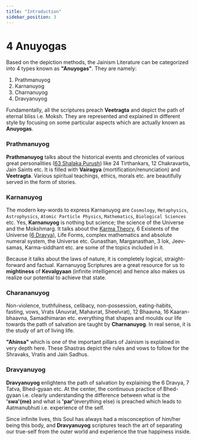 ```yaml
---
title: "Introduction"
sidebar_position: 3
---
```


# 4 Anuyogas

Based on the depiction methods, the Jainism Literature can be categorized into 4 types known as **"Anuyogas"**. They are namely:

1. Prathmanuyog
2. Karnanuyog
3. Charnanuyog
4. Dravyanuyog

Fundamentally, all the scriptures preach **Veetragta** and depict the path of eternal bliss i.e. Moksh. They are represented and explained in different style by focusing on some particular aspects which are actually known as **Anuyogas**. 


### Prathmanuyog

**Prathmanuyog** talks about the historical events and chronicles of various great personalities ([63 Shalaka Purush](./../../Insights//Shalaka%20Purush/Introduction.md)) like 24 Tirthankars, 12 Chakravartis, Jain Saints etc. It is filled with **Vairagya** (mortification/renunciation) and **Veetragta**. Various spiritual teachings, ethics, morals etc. are beautifully served in the form of stories. 

### Karnanuyog
The modern key-words to express Karnanuyog are `Cosmology`, `Metaphysics`, `Astrophysics`, `Atomic Particle Physics`, `Mathematics`, `Biological Sciences` etc. Yes, **Karnanuyog** is nothing but science; the science of the Universe and the Mokshmarg. It talks about the [Karma Theory](./../Karma%20Theory/part1.md), 6 Existents of the Universe ([6 Dravya](./../6%20Dravyas/introduction.md)), Life Forms, complex mathematics and absolute numeral system, the Universe etc. Gunasthan, Marganasthan, 3 lok, Jeev-samas, Karma-siddhant etc. are some of the topics included in it.

Because it talks about the laws of nature, it is completely logical, straight-forward and factual. Karnanuyog Scriptures are a great resource for us to **mightiness** of **Kevalgyaan** (infinite intelligence) and hence also makes us realize our potential to achieve that state.

### Charananuyog
Non-violence, truthfulness, celibacy, non-possession, eating-habits, fasting, vows, Vrats (Anuvrat, Mahavrat, Sheelvrat), 12 Bhaavna, 16 Kaaran-bhaavna, Samadhimaran etc. everything that shapes and moulds our life towards the path of salvation are taught by **Charnanuyog**. In real sense, it is the study of art of living life. 

**"Ahinsa"** which is one of the important pillars of Jainism is explained in very depth here. These Shastras depict the rules and vows to follow for the Shravaks, Vratis and Jain Sadhus. 

### Dravyanuyog
**Dravyanuyog** enlightens the path of salvation by explaining the 6 Dravya, 7 Tatva, Bhed-gyaan etc. At the center, the continuous practice of Bhed-gyaan i.e. clearly understanding the difference between what is the **'swa'(me)** and what is **'par'**(everything else) is preached which leads to Aatmanubhuti i.e. experience of the self. 

Since infinite lives, this Soul has always had a misconception of him/her being this body, and **Dravyanuyog** scriptures teach the art of separating our true-self from the outer world and experience the true happiness inside.
